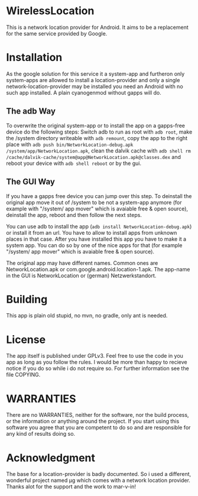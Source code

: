 WirelessLocation
================

This is a network location provider for Android. It aims to be a replacement
for the same service provided by Google.

Installation
============

As the google solution for this service it a system-app and furtheron only
system-apps are allowed to install a location-provider and only a single
network-location-provider may be installed you need an Android with no such app
installed. A plain cyanogenmod without gapps will do.

The adb Way
-----------

To overwrite the original system-app or to install the app on a gapps-free
device do the following steps: Switch adb to run as root with `adb root`, make
the /system directory writeable with `adb remount`, copy the app to the right
place with `adb push bin/NetworkLocation-debug.apk
/system/app/NetworkLocation.apk`, clean the dalvik cache with `adb shell rm
/cache/dalvik-cache/system@app@NetworkLocation.apk@classes.dex` and reboot your
device with `adb shell reboot` or by the gui.

The GUI Way
-----------

If you have a gapps free device you can jump over this step. To
deinstall the original app move it out of /system to be not a
system-app anymore (for example with "/system/ app mover" which is avaiable
free & open source), deinstall the app, reboot and then follow the next steps.

You can use adb to install the app (`adb install NetworkLocation-debug.apk`) or
install it from an url. You have to allow to install apps from unknown places
in that case. After you have installed this app you have to make it a system
app. You can do so by one of the nice apps for that (for example "/system/ app
mover" which is avaiable free & open source).

The original app may have different names. Common ones are NetworkLocation.apk
or com.google.android.location-1.apk. The app-name in the GUI is
NetworkLocation or (german) Netzwerkstandort.

Building
========

This app is plain old stupid, no mvn, no gradle, only ant is needed.

License
=======

The app itself is published under GPLv3. Feel free to use the code in you app
as long as you follow the rules. I would be more than happy to recieve notice
if you do so while i do not require so. For further information see the file
COPYING.

WARRANTIES
==========

There are no WARRANTIES, neither for the software, nor the build process, or
the information or anything around the project. If you start using this
software you agree that you are competent to do so and are responsible for any
kind of results doing so.

Acknowledgment
==============

The base for a location-provider is badly documented. So i used a different,
wonderful project named μg which comes with a network location provider. Thanks
alot for the support and the work to mar-v-in!


